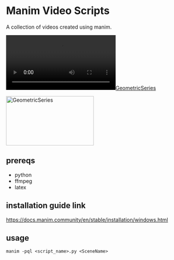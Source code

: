 # Manim Video Scripts

A collection of videos created using manim.

[![GeometricSeries](output/GeometricSeries.mp4)](https://flic.kr/p/2qpcntv)

<a data-flickr-embed="true" href="https://www.flickr.com/photos/189147921@N05/54083752855/in/dateposted-public/" title="GeometricSeries"><img src="https://live.staticflickr.com/31337/54083752855_31bfdd96db_m.jpg" width="240" height="135" alt="GeometricSeries"/></a><script async src="//embedr.flickr.com/assets/client-code.js" charset="utf-8"></script>

## prereqs

* python
* ffmpeg
* latex

## installation guide link

https://docs.manim.community/en/stable/installation/windows.html

## usage

`manim -pql <script_name>.py <SceneName>`

